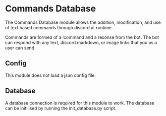 # Commands Database

The Commands Database module allows the addition, modification, and use of text based commands through discord at runtime.

Commands are formed of a !command and a resonse from the bot. The bot can respond with any text, discord markdown, or image links that you as a user can send.

## Config
This module does not load a json config file.

## Database
A database connection is required for this module to work. The database can be initilised by running the init_database.py script. 